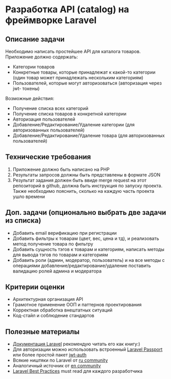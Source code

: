 # Разработка API (catalog) на фреймворке Laravel

## Описание задачи

Необходимо написать простейшее API для каталога товаров. Приложение должно содержать:
- Категории товаров
- Конкретные товары, которые принадлежат к какой-то категории (один товар может принадлежать нескольким категориям)
- Пользователей, которые могут авторизоваться (авторизация через jwt- токены)

Возможные действия:
- Получение списка всех категорий
- Получение списка товаров в конкретной категории
- Авторизация пользователей
- Добавление/Редактирование/Удаление категории (для авторизованных пользователей)
- Добавление/Редактирование/Удаление товара (для авторизованных пользователей)

## Технические требования
1. Приложение должно быть написано на PHP
2. Результаты запросов должны быть представлены в формате JSON
4. Результат задания должен быть ввиде merge request на этот репозиторий в github, должна быть инструкция по запуску проекта. Также необходимо пояснить, сколько на каждую часть проекта ушло времени

## Доп. задачи (опционально выбрать две задачи из списка)
- Добавить email верификацию при регистрации
- Добавить фильтры к товарам (цвет, вес, цена и тд), и реализовать метод получение товара по фильтру
- Добавить сущность тэгов к товарам и категориям, написать методы для вывода тэгов по товарам и категориям
- Добавить роли (админ, модератор, пользователь) и на все методы с операциями добавление/редактирование/удаление поставить валидацию ролей админа и модератора

## Критерии оценки
- Архитектурная организация API
- Грамотное применение ООП и паттернов проектирования
- Корректная обработка внештатных ситуаций
- Код-стайл и соблюдение стандартов

## Полезные материалы
- [Документация Laravel](https://laravel.com/docs/5.7/ "Документация Laravel") рекомендую читать его как книгу:)
- Для авторизации можно использовать встроенный [Laravel Passport](https://laravel.com/docs/5.7/passport "Laravel Passport") или более простой пакет [jwt-auth](https://github.com/tymondesigns/jwt-auth "jwt-auth")
- Всякие ништяки по Laravel от [ru community](https://github.com/LaravelRUS/awesome-laravel-rus "ru community")
- Аналогичный источник от [en community](https://github.com/chiraggude/awesome-laravel "en community")
- [Laravel Best Practices](https://github.com/alexeymezenin/laravel-best-practices "Laravel Best Practices") must read для каждого разработчика
